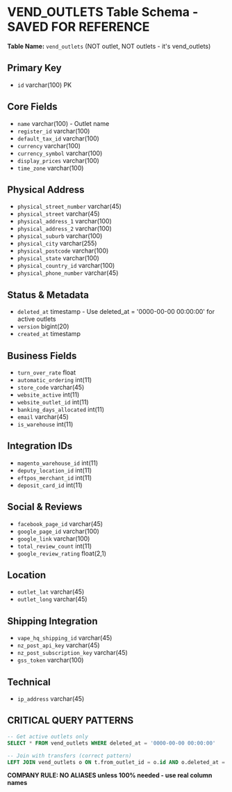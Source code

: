 # VEND_OUTLETS Table Schema - SAVED FOR REFERENCE

**Table Name:** `vend_outlets` (NOT outlet, NOT outlets - it's vend_outlets)

## Primary Key
- `id` varchar(100) PK

## Core Fields
- `name` varchar(100) - Outlet name
- `register_id` varchar(100)
- `default_tax_id` varchar(100)
- `currency` varchar(100)
- `currency_symbol` varchar(100)
- `display_prices` varchar(100)
- `time_zone` varchar(100)

## Physical Address
- `physical_street_number` varchar(45)
- `physical_street` varchar(45)
- `physical_address_1` varchar(100)
- `physical_address_2` varchar(100)
- `physical_suburb` varchar(100)
- `physical_city` varchar(255)
- `physical_postcode` varchar(100)
- `physical_state` varchar(100)
- `physical_country_id` varchar(100)
- `physical_phone_number` varchar(45)

## Status & Metadata
- `deleted_at` timestamp - Use deleted_at = '0000-00-00 00:00:00' for active outlets
- `version` bigint(20)
- `created_at` timestamp

## Business Fields
- `turn_over_rate` float
- `automatic_ordering` int(11)
- `store_code` varchar(45)
- `website_active` int(11)
- `website_outlet_id` int(11)
- `banking_days_allocated` int(11)
- `email` varchar(45)
- `is_warehouse` int(11)

## Integration IDs
- `magento_warehouse_id` int(11)
- `deputy_location_id` int(11)
- `eftpos_merchant_id` int(11)
- `deposit_card_id` int(11)

## Social & Reviews
- `facebook_page_id` varchar(45)
- `google_page_id` varchar(100)
- `google_link` varchar(100)
- `total_review_count` int(11)
- `google_review_rating` float(2,1)

## Location
- `outlet_lat` varchar(45)
- `outlet_long` varchar(45)

## Shipping Integration
- `vape_hq_shipping_id` varchar(45)
- `nz_post_api_key` varchar(45)
- `nz_post_subscription_key` varchar(45)
- `gss_token` varchar(100)

## Technical
- `ip_address` varchar(45)

## CRITICAL QUERY PATTERNS
```sql
-- Get active outlets only
SELECT * FROM vend_outlets WHERE deleted_at = '0000-00-00 00:00:00'

-- Join with transfers (correct pattern)
LEFT JOIN vend_outlets o ON t.from_outlet_id = o.id AND o.deleted_at = '0000-00-00 00:00:00'
```

**COMPANY RULE: NO ALIASES unless 100% needed - use real column names**